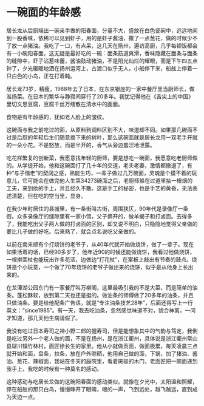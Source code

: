 # 一碗面的年龄感

居长龙从后厨端出一碗亲手做的阳春面，分量不大，盛放在白色瓷碗中，远远地闻到一股香味，依稀可以见到虾子，用的是虾子酱油，撒了一点葱花，做的时候少不了放一点猪油。我吃了一口，有点呆，这几天在扬州，遍访高厨，几乎每顿饭都会有一小碗阳春面，这无疑是最好吃的一碗：面条筋道爽滑，香味隐藏在面条与面条的缝隙中，虾子沾惹味蕾，酱油鼓动猪油，不是阳光灿烂的耀眼，而是下午四五点钟了，夕光暖暖地洒在扬州运河上，古渡口似乎无人，小船停下来，船舷上停着一只白色的小鸟，正在打着盹。 

居长龙73岁，精瘦，1988年去了日本，在东京银座的一家中餐厅里当厨师长，做淮扬菜。在日本的繁华与静寂间穿行了20多年。我犹记得他在《舌尖上的中国》里切文思豆腐，豆腐千丝万缕散在清水中的画面。 

食物是有年龄感的，犹如老人脸上的皱纹。 

这碗面与我之前吃过的面，从原料到调料区别不大，味道却不同。如果那几碗面不过是后厨的年轻后生们随意摘下来的树叶，那么这碗面就是居长龙用一双老手开就的一朵小花。不是怒放，而是半开的，香气从旁边羞涩地泄露。 

吃花样繁复的创新菜，我愿意找年轻的厨师，要是想吃一碗面，我愿意吃老厨师做的。从学徒开始，他和这碗面打了几十年的交道，老夫老妻，激情都撤退了，有种“与子偕老”的契阔之感，熟能生巧，一辈子做过几万碗面，灵魂是个摸不着的玩意儿，它可能会在做完他人生第34273碗面之后，老厨师躲在过道里抽一根烟的工夫，来到他的手上，并且经久不散。这是手工的秘密，也是手艺的黄昏，无法表述清楚，但在吃的空当里，显身。 

在我少年时居住的县城里，有一条街叫古街，周围狭仄，90年代是录像厅一条街。众多录像厅的缝隙里有一家小馆，父子俩开的，做羊蝎子和打卤面。去得多了，我能吃出父子两人做的打卤面的区别，却又说不明白，只隐隐地觉得父亲做的要比儿子做的好吃。后来熟了，就会点名说吃父亲做的。 

以前在南来顺有个打烧饼的老爷子，从40年代就开始做烧饼，做了一辈子。现在如果活着的话，已经90多岁了，他年近90的时候还能做烧饼，我看过他做烧饼，一根擀面杖也能玩出许多花活，边做边“打花杖”，在案板上敲出有节奏的鼓点。烧饼是个小玩意，一个做了70年烧饼的老爷子做出来的烧饼，似乎是从他身上长出来的。 

在龙潭湖公园东门有一家餐厅叫万柳阁，这里最吸引我的不是大菜，而是简单的油条。蓬松酥软，放到第二天也还是挺的。做油条的师傅做了20多年的油条，并且只做油条。要是给他配条广告语，就是“专注油条技艺28年”，后面还得写上一行英文：“since1985”。有一天，我去吃油条，忽然感觉味道不对，貌合神离，一问才知道，那几天他生病请假了。 

我没有吃过日本寿司之神小野二郎的握寿司，但是能想象其中的气韵与笃定，我倒是吃过另外一个老人做的面，不是在扬州，是在浙江衢州，具体说是浙江衢州常山县球川镇竹林村，面匠徐长生的家里。他从小就做贡面，做面极累，每天凌晨三点就开始和面，盘条，拉条，放在户外晾晒，他用自己做的面，下锅，加了猪油、酱油、葱花、辣椒面，我站在冬天的庭院里，看着斑驳的木门，老面匠把一碗面递到我手上，我吃的时候有一种莫名的感动。 

这种感动与吃居长龙做的这碗阳春面的感动类似。就像在夕光中，太阳温和照耀，停在船舷的那只白鸟，慢慢睁开了眼睛，嗖的一声，飞到远处，越飞越远，直到成为天边一点。